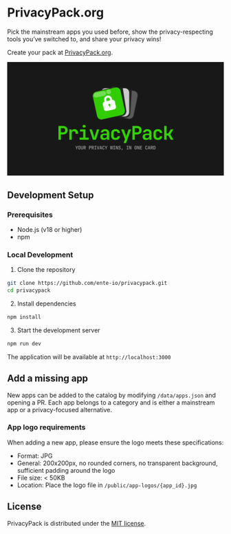 # PrivacyPack.org

Pick the mainstream apps you used before, show the privacy-respecting tools you’ve switched to, and share your privacy wins!

Create your pack at [PrivacyPack.org](https://privacypack.org).

![PrivacyPack Banner](public/og-image.png)

## Development Setup

### Prerequisites

- Node.js (v18 or higher)
- npm

### Local Development

1. Clone the repository

```bash
git clone https://github.com/ente-io/privacypack.git
cd privacypack
```

2. Install dependencies

```bash
npm install
```

3. Start the development server

```bash
npm run dev
```

The application will be available at `http://localhost:3000`

## Add a missing app

New apps can be added to the catalog by modifying `/data/apps.json` and opening a PR. Each app belongs to a category and is either a mainstream app or a privacy-focused alternative.

### App logo requirements

When adding a new app, please ensure the logo meets these specifications:

- Format: JPG
- General: 200x200px, no rounded corners, no transparent background, sufficient padding around the logo
- File size: < 50KB
- Location: Place the logo file in `/public/app-logos/{app_id}.jpg`

## License

PrivacyPack is distributed under the [MIT license](/LICENSE).
